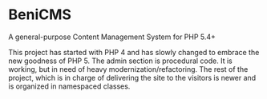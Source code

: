 BeniCMS
=======

A general-purpose Content Management System for PHP 5.4+

This project has started with PHP 4 and has slowly changed to embrace the new goodness of PHP 5.
The admin section is procedural code. It is working, but in need of heavy modernization/refactoring.
The rest of the project, which is in charge of delivering the site to the visitors is newer and is organized in namespaced classes.


